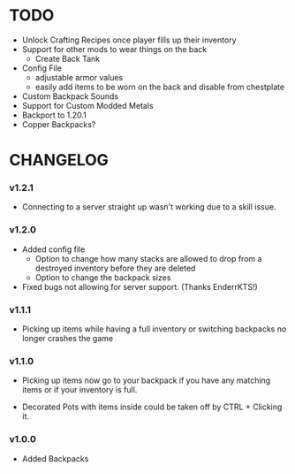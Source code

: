 <h1> TODO </h1>

- Unlock Crafting Recipes once player fills up their inventory
- Support for other mods to wear things on the back
  - Create Back Tank
- Config File
  - adjustable armor values
  - easily add items to be worn on the back and disable from chestplate
- Custom Backpack Sounds
- Support for Custom Modded Metals
- Backport to 1.20.1
- Copper Backpacks?


<h1> CHANGELOG </h1>

<h3> v1.2.1 </h3>

- Connecting to a server straight up wasn't working due to a skill issue.

<h3> v1.2.0 </h3>

- Added config file
  - Option to change how many stacks are allowed to drop from a destroyed inventory before they are deleted
  - Option to change the backpack sizes
- Fixed bugs not allowing for server support. (Thanks EnderrKTS!)

<h3> v1.1.1 </h3>

- Picking up items while having a full inventory or switching backpacks no longer crashes the game

<h3> v1.1.0 </h3>

- Picking up items now go to your backpack if you have any 
matching items or if your inventory is full.

- Decorated Pots with items inside could be taken off by CTRL + Clicking it.

<h3> v1.0.0 </h3>

- Added Backpacks
